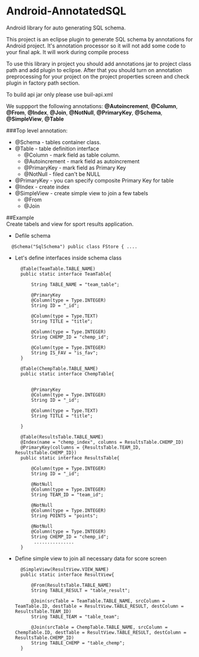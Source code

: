 Android-AnnotatedSQL
====================

Android library for auto generating SQL schema. 

This project is an eclipse plugin to generate SQL schema by annotations for Android project. It's annotation processor so it will not add some code to your final apk.
It will work during compile process

To use this library in project you should add annotations jar to project class path  and add plugin to eclipse. After that you should turn on annotation preprocessing for your project on the project properties screen and check plugin in factory path section.

To build api jar only please use buil-api.xml

We suppport the following annotations: **@Autoincrement**, **@Column**, **@From**, **@Index**, **@Join**, **@NotNull**, **@PrimaryKey**, **@Schema**, **@SimpleView**, **@Table**

###Top level annotation:
* @Schema - tables container class. 
* @Table - table definition interface
	* @Column - mark field as table column. 
    * @Autoincrement - mark field as autoincrement
    * @PrimaryKey - mark field as Primary Key    
    * @NotNull - filed can't be NULL
* @PrimaryKey - you can specify composite Primary Key for table
* @Index - create index
* @SimpleView - create simple view to join a few tabels
	* @From
    * @Join
    
##Example    
Create tabels and view for sport results application.

* Defile schema

`	@Schema("SqlSchema")
	public class FStore {
	....
`

* Let's define interfaces inside schema class
		
        @Table(TeamTable.TABLE_NAME)
      	public static interface TeamTable{
          
            String TABLE_NAME = "team_table";
    
            @PrimaryKey
            @Column(type = Type.INTEGER)
            String ID = "_id";
            
            @Column(type = Type.TEXT)
            String TITLE = "title";
            
            @Column(type = Type.INTEGER)
            String CHEMP_ID = "chemp_id";
            
            @Column(type = Type.INTEGER)
            String IS_FAV = "is_fav";
        }
    
        @Table(ChempTable.TABLE_NAME)
        public static interface ChempTable{
            
    
            @PrimaryKey
            @Column(type = Type.INTEGER)
            String ID = "_id";
            
            @Column(type = Type.TEXT)
            String TITLE = "title";
            
        }

		@Table(ResultsTable.TABLE_NAME)
		@Index(name = "chemp_index", columns = ResultsTable.CHEMP_ID)
		@PrimaryKey(collumns = {ResultsTable.TEAM_ID, ResultsTable.CHEMP_ID})
		public static interface ResultsTable{
    
			@Column(type = Type.INTEGER)
			String ID = "_id";
        
    		@NotNull
			@Column(type = Type.INTEGER)
			String TEAM_ID = "team_id";
        
			@NotNull
			@Column(type = Type.INTEGER)
			String POINTS = "points";
        
			@NotNull
			@Column(type = Type.INTEGER)
			String CHEMP_ID = "chemp_id";
       		 ...............
    	}
    
      

* Define simple view to join all necessary data for score screen

		@SimpleView(ResultView.VIEW_NAME)
		public static interface ResultView{
		
			@From(ResultsTable.TABLE_NAME)
			String TABLE_RESULT = "table_result";
		
			@Join(srcTable = TeamTable.TABLE_NAME, srcColumn = TeamTable.ID, destTable = ResultView.TABLE_RESULT, destColumn = ResultsTable.TEAM_ID)
			String TABLE_TEAM = "table_team";
		
			@Join(srcTable = ChempTable.TABLE_NAME, srcColumn = ChempTable.ID, destTable = ResultView.TABLE_RESULT, destColumn = ResultsTable.CHEMP_ID)
			String TABLE_CHEMP = "table_chemp";
		}
